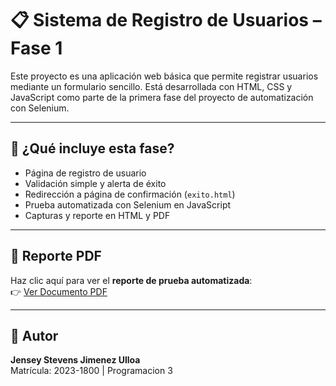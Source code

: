 # 📋 Sistema de Registro de Usuarios – Fase 1

Este proyecto es una aplicación web básica que permite registrar usuarios mediante un formulario sencillo. Está desarrollada con HTML, CSS y JavaScript como parte de la primera fase del proyecto de automatización con Selenium.

---

## 🚀 ¿Qué incluye esta fase?

- Página de registro de usuario
- Validación simple y alerta de éxito
- Redirección a página de confirmación (`exito.html`)
- Prueba automatizada con Selenium en JavaScript
- Capturas y reporte en HTML y PDF

---

## 📄 Reporte PDF

Haz clic aquí para ver el **reporte de prueba automatizada**:  
👉 [Ver Documento PDF](https://github.com/JenseyJim/sistema-registro-usuarios/blob/main/PruebaAutomatizada%20PRegistro%20-%20Jensey%20Jimenez%202023-1800.pdf)

---

## 👤 Autor

**Jensey Stevens Jimenez Ulloa**  
Matrícula: 2023-1800 | Programacion 3
